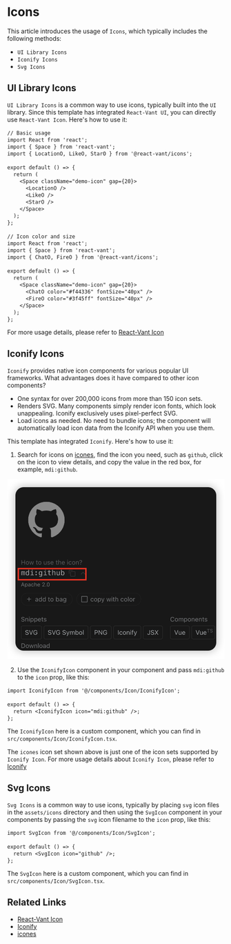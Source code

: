 # Icons

This article introduces the usage of `Icons`, which typically includes the following methods:

- `UI Library Icons`
- `Iconify Icons`
- `Svg Icons`

## UI Library Icons

`UI Library Icons` is a common way to use icons, typically built into the `UI` library. Since this template has integrated `React-Vant UI`, you can directly use `React-Vant Icon`. Here's how to use it:

```tsx
// Basic usage
import React from 'react';
import { Space } from 'react-vant';
import { LocationO, LikeO, StarO } from '@react-vant/icons';

export default () => {
  return (
    <Space className="demo-icon" gap={20}>
      <LocationO />
      <LikeO />
      <StarO />
    </Space>
  );
};

// Icon color and size
import React from 'react';
import { Space } from 'react-vant';
import { ChatO, FireO } from '@react-vant/icons';

export default () => {
  return (
    <Space className="demo-icon" gap={20}>
      <ChatO color="#f44336" fontSize="40px" />
      <FireO color="#3f45ff" fontSize="40px" />
    </Space>
  );
};
```

For more usage details, please refer to [React-Vant Icon](https://react-vant.3lang.dev/components/icon)

## Iconify Icons

`Iconify` provides native icon components for various popular UI frameworks. What advantages does it have compared to other icon components?

- One syntax for over 200,000 icons from more than 150 icon sets.
- Renders SVG. Many components simply render icon fonts, which look unappealing. Iconify exclusively uses pixel-perfect SVG.
- Load icons as needed. No need to bundle icons; the component will automatically load icon data from the Iconify API when you use them.

This template has integrated `Iconify`. Here's how to use it:

1. Search for icons on [icones](https://icones.js.org/), find the icon you need, such as `github`, click on the icon to view details, and copy the value in the red box, for example, `mdi:github`.

![mdi-github](../assets/mdi-github.png)

2. Use the `IconifyIcon` component in your component and pass `mdi:github` to the `icon` prop, like this:

```tsx
import IconifyIcon from '@/components/Icon/IconifyIcon';

export default () => {
  return <IconifyIcon icon="mdi:github" />;
};
```

The `IconifyIcon` here is a custom component, which you can find in `src/components/Icon/IconifyIcon.tsx`.

The `icones` icon set shown above is just one of the icon sets supported by `Iconify Icon`. For more usage details about `Iconify Icon`, please refer to [Iconify](https://iconify.design/docs/icon-components/react/)

## Svg Icons

`Svg Icons` is a common way to use icons, typically by placing `svg` icon files in the `assets/icons` directory and then using the `SvgIcon` component in your components by passing the `svg` icon filename to the `icon` prop, like this:

```tsx
import SvgIcon from '@/components/Icon/SvgIcon';

export default () => {
  return <SvgIcon icon="github" />;
};
```

The `SvgIcon` here is a custom component, which you can find in `src/components/Icon/SvgIcon.tsx`.

## Related Links

- [React-Vant Icon](https://react-vant.3lang.dev/components/icon)
- [Iconify](https://iconify.design/docs/icon-components/react/)
- [icones](https://icones.js.org/)
